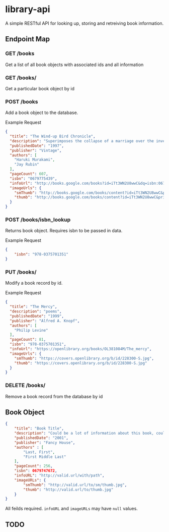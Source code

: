 # library-api
A simple RESTful API for looking up, storing and retreiving book information.

## Endpoint Map

### GET /books
Get a list of all book objects with associated ids and all information 

### GET /books/<id> 
Get a particular book object by id

### POST /books

Add a book object to the database. 

Example Request

```json
{
  "title": "The Wind-up Bird Chronicle",
  "description": "Superimposes the collapse of a marriage over the investigation into recovered war memories and a man's search for his own identity",
  "publishedDate": "1997",
  "publisher": "Vintage",
  "authors": [
    "Haruki Murakami",
    "Jay Rubin"
  ],
  "pageCount": 607,
  "isbn": "0679775439",
  "infoUrl": "http://books.google.com/books?id=iTt3WN2U8wwC&dq=isbn:0679775439&hl=&source=gbs_api",
  "imageUrls": {
    "smThumb": "http://books.google.com/books/content?id=iTt3WN2U8wwC&printsec=frontcover&img=1&zoom=5&edge=curl&source=gbs_api",
    "thumb": "http://books.google.com/books/content?id=iTt3WN2U8wwC&printsec=frontcover&img=1&zoom=1&edge=curl&source=gbs_api"
  }
}
```

### POST /books/isbn_lookup 
Returns book object. Requires isbn to be passed in data.

Example Request

```json
{
    "isbn": "978-0375701351"
}
```

### PUT /books/<id> 
Modify a book record by id.

Example Request

```json
{
  "title": "The Mercy",
  "description": "poems",
  "publishedDate": "1999",
  "publisher": "Alfred A. Knopf",
  "authors": [
    "Philip Levine"
  ],
  "pageCount": 81,
  "isbn": "978-0375701351",
  "infoUrl": "https://openlibrary.org/books/OL381084M/The_mercy",
  "imageUrls": {
    "smThumb": "https://covers.openlibrary.org/b/id/228300-S.jpg",
    "thumb": "https://covers.openlibrary.org/b/id/228300-S.jpg"
  }
}
```

### DELETE /books/<id> 

Remove a book record from the database by id

## Book Object

```json
{
    "title": "Book Title",
    "description": "Could be a lot of information about this book, could be a little. Hard to say.",
    "publishedDate": "2001",
    "publisher": "Fancy House",
    "authors" : [
        "Last, First",
        "First Middle Last"
    ],
    "pageCount": 256,
    "isbn": 0679747672,
    "infoURL": "http://valid.url/with/path",
    "imageURLs": {
        "smThumb": "http://valid.url/to/sm/thumb.jpg",
        "thumb": "http://valid.url/to/thumb.jpg"
    }
}
```
All feilds required. `infoURL` and `imageURLs` may have `null` values.

## TODO